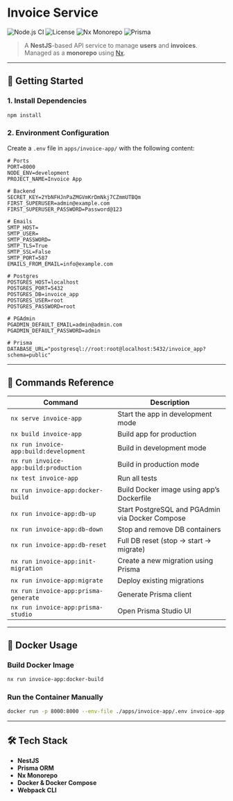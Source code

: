 # Invoice Service

![Node.js CI](https://img.shields.io/badge/Node.js-Enabled-green)
![License](https://img.shields.io/badge/license-MIT-blue.svg)
![Nx Monorepo](https://img.shields.io/badge/Nx-Monorepo-blue)
![Prisma](https://img.shields.io/badge/Prisma-ORM-green)

> A **NestJS**-based API service to manage **users** and **invoices**.
> Managed as a **monorepo** using [Nx](https://nx.dev/).

---

## 🚀 Getting Started

### 1. Install Dependencies

```bash
npm install
```

### 2. Environment Configuration

Create a `.env` file in `apps/invoice-app/` with the following content:

```env
# Ports
PORT=8000
NODE_ENV=development
PROJECT_NAME=Invoice App

# Backend
SECRET_KEY=2YbNFHJnPaZMGVmKrDmNkj7CZmmUTBQm
FIRST_SUPERUSER=admin@example.com
FIRST_SUPERUSER_PASSWORD=Password@123

# Emails
SMTP_HOST=
SMTP_USER=
SMTP_PASSWORD=
SMTP_TLS=True
SMTP_SSL=False
SMTP_PORT=587
EMAILS_FROM_EMAIL=info@example.com

# Postgres
POSTGRES_HOST=localhost
POSTGRES_PORT=5432
POSTGRES_DB=invoice_app
POSTGRES_USER=root
POSTGRES_PASSWORD=root

# PGAdmin
PGADMIN_DEFAULT_EMAIL=admin@admin.com
PGADMIN_DEFAULT_PASSWORD=admin

# Prisma
DATABASE_URL="postgresql://root:root@localhost:5432/invoice_app?schema=public"
```

---

## 🔧 Commands Reference

| Command                                | Description                                     |
| -------------------------------------- | ----------------------------------------------- |
| `nx serve invoice-app`                 | Start the app in development mode               |
| `nx build invoice-app`                 | Build app for production                        |
| `nx run invoice-app:build:development` | Build in development mode                       |
| `nx run invoice-app:build:production`  | Build in production mode                        |
| `nx test invoice-app`                  | Run all tests                                   |
| `nx run invoice-app:docker-build`      | Build Docker image using app’s Dockerfile       |
| `nx run invoice-app:db-up`             | Start PostgreSQL and PGAdmin via Docker Compose |
| `nx run invoice-app:db-down`           | Stop and remove DB containers                   |
| `nx run invoice-app:db-reset`          | Full DB reset (stop → start → migrate)          |
| `nx run invoice-app:init-migration`    | Create a new migration using Prisma             |
| `nx run invoice-app:migrate`           | Deploy existing migrations                      |
| `nx run invoice-app:prisma-generate`   | Generate Prisma client                          |
| `nx run invoice-app:prisma-studio`     | Open Prisma Studio UI                           |

---

## 🐳 Docker Usage

### Build Docker Image

```bash
nx run invoice-app:docker-build
```

### Run the Container Manually

```bash
docker run -p 8000:8000 --env-file ./apps/invoice-app/.env invoice-app
```

---

## 🛠️ Tech Stack

- **NestJS**
- **Prisma ORM**
- **Nx Monorepo**
- **Docker & Docker Compose**
- **Webpack CLI**
